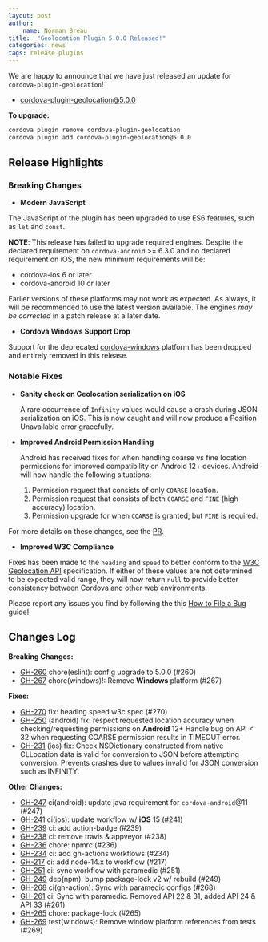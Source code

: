 ```yaml
---
layout: post
author:
    name: Norman Breau
title:  "Geolocation Plugin 5.0.0 Released!"
categories: news
tags: release plugins
---
```


We are happy to announce that we have just released an update for `cordova-plugin-geolocation`!

* [cordova-plugin-geolocation@5.0.0](https://www.npmjs.com/package/cordova-plugin-geolocation)

**To upgrade:**

```bash
cordova plugin remove cordova-plugin-geolocation
cordova plugin add cordova-plugin-geolocation@5.0.0
```

## Release Highlights

### Breaking Changes

* **Modern JavaScript**

The JavaScript of the plugin has been upgraded to use ES6 features, such as `let` and `const`.

**NOTE**: This release has failed to upgrade required engines. Despite the declared requirement on `cordova-android` >= 6.3.0 and no declared requirement on iOS, the new minimum requirements will be:

- cordova-ios 6 or later
- cordova-android 10 or later

Earlier versions of these platforms may not work as expected. As always, it will be recommended to use the latest version available.
The engines _may be corrected_ in a patch release at a later date.

* **Cordova Windows Support Drop**

Support for the deprecated [cordova-windows](https://github.com/apache/cordova-windows) platform has been dropped and entirely removed in this release.

### Notable Fixes

* **Sanity check on Geolocation serialization on iOS**

    A rare occurrence of `Infinity` values would cause a crash during JSON serialization on iOS. This is now caught and will now produce a Position Unavailable error gracefully.

* **Improved Android Permission Handling**

    Android has received fixes for when handling coarse vs fine location permissions for improved compatibility on Android 12+ devices. Android will now handle the following situations:

    1. Permission request that consists of only `COARSE` location.
    2. Permission request that consists of both `COARSE` and `FINE` (high accuracy) location.
    3. Permission upgrade for when `COARSE` is granted, but `FINE` is required.

For more details on these changes, see the [PR](https://github.com/apache/cordova-plugin-geolocation/pull/250).

* **Improved W3C Compliance**

Fixes has been made to the `heading` and `speed` to better conform to the [W3C Geolocation API](https://www.w3.org/TR/geolocation/#constructing-a-geolocationposition) specification. If either of these values are not determined to be expected valid range, they will now return `null` to provide better consistency between Cordova and other web environments.

Please report any issues you find by following the this [How to File a Bug](https://github.com/apache/cordova#filing-a-bug) guide!

<!--more-->
## Changes Log

**Breaking Changes:**

* [GH-260](https://github.com/apache/cordova-plugin-media-capture/pull/260) chore(eslint): config upgrade to 5.0.0 (#260)
* [GH-267](https://github.com/apache/cordova-plugin-geolocation/pull/267) chore(windows)!: Remove **Windows** platform (#267)

**Fixes:**
* [GH-270](https://github.com/apache/cordova-plugin-geolocation/pull/270) fix: heading speed w3c spec (#270)
* [GH-250](https://github.com/apache/cordova-plugin-geolocation/pull/250) (android) fix: respect requested location accuracy when checking/requesting permissions on **Android** 12+ Handle bug on API < 32 when requesting COARSE permission results in TIMEOUT error.
* [GH-231](https://github.com/apache/cordova-plugin-geolocation/pull/231) (ios) fix: Check NSDictionary constructed from native CLLocation data is valid for conversion to JSON before attempting conversion. Prevents crashes due to values invalid for JSON conversion such as INFINITY.

**Other Changes:**

* [GH-247](https://github.com/apache/cordova-plugin-geolocation/pull/247) ci(android): update java requirement for `cordova-android`@11 (#247)
* [GH-241](https://github.com/apache/cordova-plugin-geolocation/pull/241) ci(ios): update workflow w/ **iOS** 15 (#241)
* [GH-239](https://github.com/apache/cordova-plugin-geolocation/pull/239) ci: add action-badge (#239)
* [GH-238](https://github.com/apache/cordova-plugin-geolocation/pull/238) ci: remove travis & appveyor (#238)
* [GH-236](https://github.com/apache/cordova-plugin-geolocation/pull/236) chore: npmrc (#236)
* [GH-234](https://github.com/apache/cordova-plugin-geolocation/pull/234) ci: add gh-actions workflows (#234)
* [GH-217](https://github.com/apache/cordova-plugin-geolocation/pull/217) ci: add node-14.x to workflow (#217)
* [GH-251](https://github.com/apache/cordova-plugin-geolocation/pull/251) ci: sync workflow with paramedic (#251)
* [GH-249](https://github.com/apache/cordova-plugin-geolocation/pull/249) dep(npm): bump package-lock v2 w/ rebuild (#249)
* [GH-268](https://github.com/apache/cordova-plugin-geolocation/pull/268) ci(gh-action): Sync with paramedic configs (#268)
* [GH-261](https://github.com/apache/cordova-plugin-geolocation/pull/261) ci: Sync with paramedic. Removed API 22 & 31, added API 24 & API 33 (#261)
* [GH-265](https://github.com/apache/cordova-plugin-geolocation/pull/265) chore: package-lock (#265)
* [GH-269](https://github.com/apache/cordova-plugin-geolocation/pull/269) test(windows): Remove window platform references from tests (#269)
